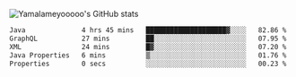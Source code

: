 ![Yamalameyooooo's GitHub stats](https://github-readme-stats.vercel.app/api?username=yamalameyooooo&theme=transparent&show_icons=true\&show=reviews,discussions_started,discussions_answered,prs_merged,prs_merged_percentage)

<!--START_SECTION:waka-->

```txt
Java              4 hrs 45 mins   ████████████████████▓░░░░   82.86 %
GraphQL           27 mins         ██░░░░░░░░░░░░░░░░░░░░░░░   07.95 %
XML               24 mins         █▓░░░░░░░░░░░░░░░░░░░░░░░   07.20 %
Java Properties   6 mins          ▒░░░░░░░░░░░░░░░░░░░░░░░░   01.76 %
Properties        0 secs          ░░░░░░░░░░░░░░░░░░░░░░░░░   00.23 %
```

<!--END_SECTION:waka-->
